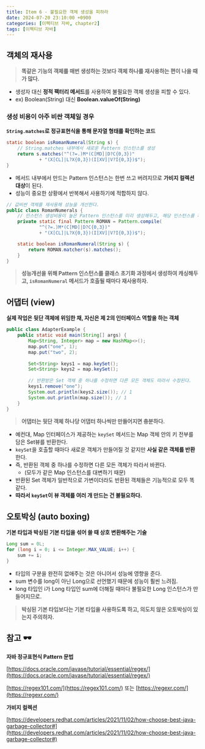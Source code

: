```yaml
---
title: Item 6 - 불필요한 객체 생성을 피하라
date: 2024-07-20 23:10:00 +0900
categories: [이펙티브 자바, chapter2]
tags: [이펙티브 자바]
---
```


## **객체의 재사용**

> **똑같은 기능의 객체를 매번 생성하는 것보다 객체 하나를 재사용하는 편이 나을 때가 많다.** 

- 생성자 대신 **정적 팩터리 메서드**를 사용하여 불필요한 객체 생성을 피할 수 있다.
- ex) Boolean(String) 대신 **Boolean.valueOf(String)**

### **생성 비용이 아주 비싼 객체일 경우**

**`String.matches`로 정규표현식을 통해 문자열 형태를 확인하는 코드**
```java
static boolean isRomanNumeral(String s) {
    // String.matches 내부에서 새로운 Pattern 인스턴스를 생성
    return s.matches("^(?=.)M*(C[MD]|D?C{0,3})"
            + "(X[CL]|L?X{0,3})(I[XV]|V?I{0,3})$");
}
```
- 메서드 내부에서 만드는 Pattern 인스턴스는 한번 쓰고 버려지므로 **가비지 컬렉션 대상**이 된다.
- 성능이 중요한 상황에서 반복해서 사용하기에 적합하지 않다.


```java
// 값비싼 객체를 재사용해 성능을 개선한다.
public class RomanNumerals {
    // 인스턴스 생성비용이 높은 Pattern 인스턴스를 미리 생성해두고, 해당 인스턴스를 재사용
    private static final Pattern ROMAN = Pattern.compile(
            "^(?=.)M*(C[MD]|D?C{0,3})"
            + "(X[CL]|L?X{0,3})(I[XV]|V?I{0,3})$");

    static boolean isRomanNumeral(String s) {
        return ROMAN.matcher(s).matches();
    }
}
```
> **성능개선을 위해 Pattern 인스턴스를 클래스 초기화 과정에서 생성하여 캐싱해두고, `isRomanNumeral` 메서드가 호출될 때마다 재사용하자.**

## **어댑터 (view)**
**실제 작업은 뒷단 객체에 위임한 채, 자신은 제 2의 인터페이스 역할을 하는 객체**

```java
public class AdapterExample {
    public static void main(String[] args) {
        Map<String, Integer> map = new HashMap<>();
        map.put("one", 1);
        map.put("two", 2);
        
        Set<String> keys1 = map.keySet();
        Set<String> keys2 = map.keySet();
		
        // 반환받은 Set 객체 중 하나를 수정하면 다른 모든 객체도 따라서 수정된다.
        keys1.remove("one");
        System.out.println(keys2.size()); // 1
        System.out.println(map.size()); // 1
    }
}
```
> **어댑터는 뒷단 객체 하나당 어댑터 하나씩만 만들어지면 충분하다.**

- 예컨대, Map 인터페이스가 제공하는 `keySet` 메서드는 Map 객체 안의 키 전부를 담은 Set뷰를 반환한다.
- `keySet`을 호출할 때마다 새로운 객체가 만들어질 것 같지만 **사실 같은 객체를 반환**한다.
- 즉, 반환된 객체 중 하나를 수정하면 다른 모든 객체가 따라서 바뀐다.
    - (모두가 같은 Map 인스턴스를 대변하기 때문)
- 반환된 Set 객체가 일반적으로 가변이더라도 반환된 객체들은 기능적으로 모두 똑같다.
- **따라서 `keySet`이 뷰 객체를 여러 개 만드는 건 불필요하다.**

## **오토박싱 (auto boxing)**

**기본 타입과 박싱된 기본 타입을 섞어 쓸 때 상호 변환해주는 기술** 

```java
Long sum = 0L;
for (long i = 0; i <= Integer.MAX_VALUE; i++) {
    sum += i;
}
```
- 타입의 구분을 완전히 없애주는 것은 아니어서 성능에 영향을 준다.
- sum 변수를 long이 아닌 Long으로 선언했기 때문에 성능이 훨씬 느려짐.
- long 타입인 i가 Long 타입인 sum에 더해질 때마다 불필요한 Long 인스턴스가 만들어지므로.

> **박싱된 기본 타입보다는 기본 타입을 사용하도록 하고, 의도치 않은 오토박싱이 있는지 주의하자.**

## **참고 🕶️**

**자바 정규표현식 Pattern 문법**

[https://docs.oracle.com/javase/tutorial/essential/regex/](https://docs.oracle.com/javase/tutorial/essential/regex/)

[https://regex101.com/](https://regex101.com/) 또는 [https://regexr.com/](https://regexr.com/)

**가비지 컬렉션**

[https://developers.redhat.com/articles/2021/11/02/how-choose-best-java-garbage-collector#](https://developers.redhat.com/articles/2021/11/02/how-choose-best-java-garbage-collector#)
